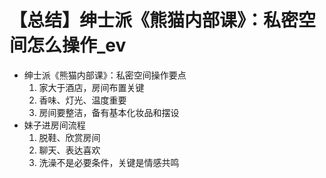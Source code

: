 # 【总结】绅士派《熊猫内部课》：私密空间怎么操作_ev

-   绅士派《熊猫内部课》：私密空间操作要点
    1.  家大于酒店，房间布置关键
    2.  香味、灯光、温度重要
    3.  房间要整洁，备有基本化妆品和摆设
-   妹子进房间流程
    1.  脱鞋、欣赏房间
    2.  聊天、表达喜欢
    3.  洗澡不是必要条件，关键是情感共鸣